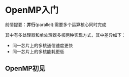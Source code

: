 # **OpenMP入门**
前情提要：**并行**(parallel):需要多个运算核心同时完成

其中有多处理器和单处理器多核两种实现方式，其中差异如下：
- 同一芯片上的多核通信速度更快
- 同一芯片上的多核能耗更低

## **OpenMP初见**
